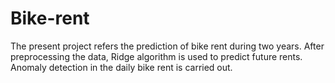 # Bike-rent
The present project refers the prediction of bike rent during two years. After preprocessing the data, Ridge algorithm is used to predict future rents. Anomaly detection in the daily bike rent is carried out.
